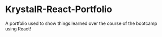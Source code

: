 # KrystalR-React-Portfolio
A portfolio used to show things learned over the course of the bootcamp using React!
